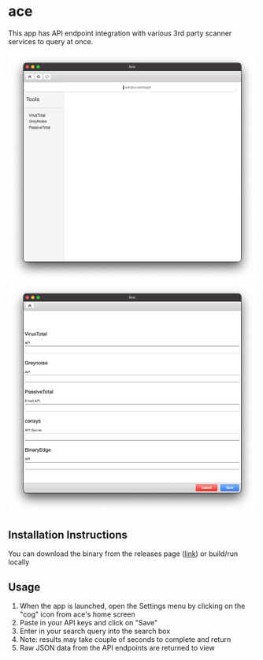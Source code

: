 # ace
This app has API endpoint integration with various 3rd party scanner services to query at once.

![alt text](./images/main-screen.png "Home screen")
![alt text](./images/settings-menu.png "Settings menu")

## Installation Instructions
You can download the binary from the releases page ([link](https://github.com/heyjokim/ace/releases)) or build/run locally

## Usage
1. When the app is launched, open the Settings menu by clicking on the "cog" icon from ace's home screen
2. Paste in your API keys and click on "Save"
3. Enter in your search query into the search box
4. Note: results may take couple of seconds to complete and return
5. Raw JSON data from the API endpoints are returned to view
